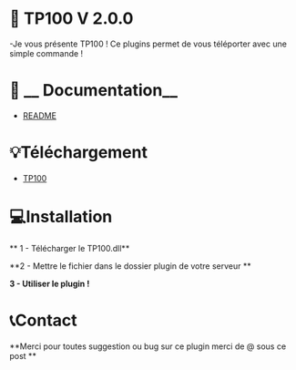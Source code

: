 # 📡 __TP100__ V 2.0.0

-Je vous présente TP100 ! Ce plugins permet de vous téléporter avec une simple commande ! 

# 📘  __ Documentation__

- [README](https://github.com/cole100st/TP100) 

# 💡__Téléchargement__ 

- [TP100](https://github.com/cole100st/TP100/releases/tag/TP100)

# 💻__Installation__

** 1 - Télécharger le TP100.dll**

**2 - Mettre le fichier dans le dossier plugin de votre serveur **

**3 - Utiliser le plugin !**

# 📞__Contact__ 

**Merci pour toutes suggestion ou bug sur ce plugin merci de @ sous ce post **
